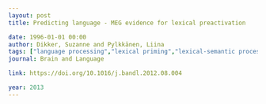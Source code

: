 ```yaml
---
layout: post
title: Predicting language - MEG evidence for lexical preactivation

date: 1996-01-01 00:00
author: Dikker, Suzanne and Pylkkänen, Liina
tags: ["language processing","lexical priming","lexical-semantic processing","MEG","prediction","top-down processing","visual cortex"]
journal: Brain and Language

link: https://doi.org/10.1016/j.bandl.2012.08.004

year: 2013
---
```



